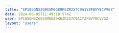 ```yaml
---
title: "SP105GNSZG9S5M6G89K6ZR257C9A1YZF0VY8CVVGZ"
date: 2024-06-05T11:49:18.974Z
user: SP105GNSZG9S5M6G89K6ZR257C9A1YZF0VY8CVVGZ
layout: "users"
---
```

    
